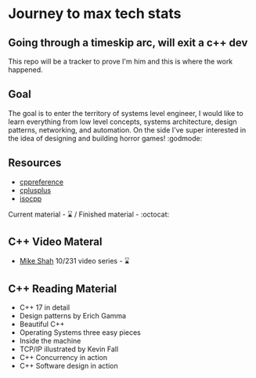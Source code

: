 # Journey to max tech stats

## Going through a timeskip arc, will exit a c++ dev

This repo will be a tracker to prove I'm him and this is where the work happened.

## Goal
The goal is to enter the territory of systems level engineer, I would like to learn everything from low level concepts,
systems architecture, design patterns, networking, and automation. On the side I've super interested in the idea of 
designing and building horror games! :godmode:

## Resources
* [cppreference](www.cppreference.com)
* [cplusplus](www.cplusplus.com)
* [isocpp](www.isocpp.org)

Current material - :hourglass: / Finished material - :octocat:
## C++ Video Materal
* [Mike Shah](https://www.youtube.com/watch?v=LGOgNqkRMs0&list=PLvv0ScY6vfd8j-tlhYVPYgiIyXduu6m-L) 10/231 video series - :hourglass:

## C++ Reading Material 
* C++ 17 in detail
* Design patterns by Erich Gamma
* Beautiful C++
* Operating Systems three easy pieces
* Inside the machine
* TCP/IP illustrated by Kevin Fall
* C++ Concurrency in action
* C++ Software design in action
